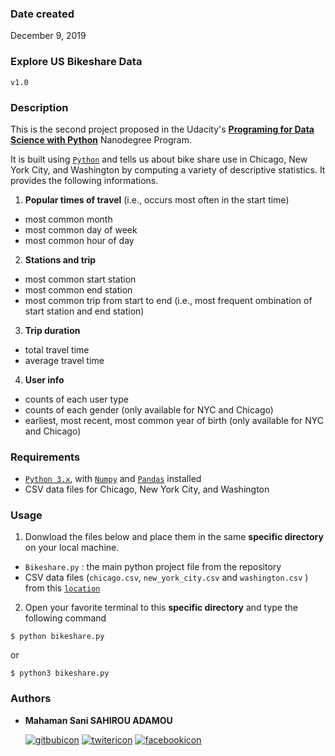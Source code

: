 ### Date created
December 9, 2019

### Explore US Bikeshare Data
`v1.0`

<!-- ---------------------------------------------------------------------- -->

### Description
This is the second project proposed in the Udacity's [**Programing for Data Science with Python**][nanodegreelink] Nanodegree Program.

It is built using [`Python`][Pythonlink] and tells us about bike share use in Chicago, New York City, and Washington by computing a variety of descriptive statistics. It provides the following informations.

1. **Popular times of travel** (i.e., occurs most often in the start time)

  - most common month
  - most common day of week
  - most common hour of day


2. **Stations and trip**

  - most common start station
  - most common end station
  - most common trip from start to end (i.e., most frequent ombination of start station and end station)


3. **Trip duration**

  - total travel time
  - average travel time


4. **User info**

  - counts of each user type
  - counts of each gender (only available for NYC and Chicago)
  - earliest, most recent, most common year of birth (only available for NYC and Chicago)

<!-- ---------------------------------------------------------------------- -->

### Requirements
- [`Python 3.x`][Pythonlink], with [`Numpy`][numpylink] and [`Pandas`][pandaslink] installed
- CSV data files for Chicago, New York City, and Washington


<!-- ---------------------------------------------------------------------- -->

### Usage
1. Donwload the files below and place them in the same **specific directory** on your local machine.

  - `Bikeshare.py` : the main python project file from the repository
  - CSV data files (`chicago.csv`, `new_york_city.csv` and `washington.csv` ) from this [`location`][csvlink]


2. Open your favorite terminal to this **specific directory** and type the following command

  ```
  $ python bikeshare.py
  ```
  or
  ```
  $ python3 bikeshare.py
  ```

<!-- ---------------------------------------------------------------------- -->

### Authors

- **Mahaman Sani SAHIROU ADAMOU**

  [![gitbubicon]][gitbublink]
  [![twitericon]][twiterlink]
  [![facebookicon]][facebooklink]

<!-- ---------------------------------------------------------------------- -->

<!-- web links -->

[nanodegreelink]: <https://www.udacity.com/course/programming-for-data-science-nanodegree--nd104>
[pythonlink]: <https://www.anaconda.com/distribution/>
[numpylink]: <https://pypi.org/project/numpy/>
[pandaslink]: <https://pypi.org/project/pandas/>
[csvlink]: <https://drive.google.com/drive/folders/18PIhzhmZKnxFQP7kiQzjAVxcC9oQK4TZ?usp=sharing>


<!-- links to my social media accounts -->

[gitbublink]: <https://www.github.com/sahirou>
[twiterlink]: <https://twitter.com/SaniSahirou>
[facebooklink]: <https://www.facebook.com/sani.sahirou>


<!-- social media icons -->

[gitbubicon]: <http://i.imgur.com/0o48UoR.png> (follow on github)
[twitericon]: <http://i.imgur.com/tXSoThF.png> (follow on twitter)
[facebookicon]: <http://i.imgur.com/P3YfQoD.png> (follow on facebook)


<!-- ---------------------------------------------------------------------- -->
